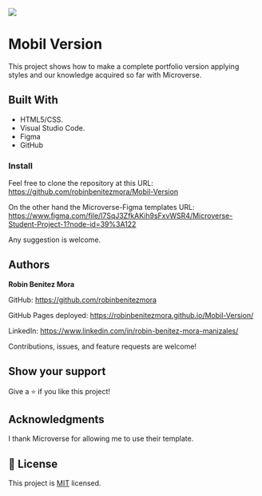 ![](https://img.shields.io/badge/Microverse-blueviolet)
# Mobil Version

>
This project shows how to make a complete portfolio version applying styles and our knowledge acquired so far with Microverse.


## Built With

- HTML5/CSS.
- Visual Studio Code.
- Figma
- GitHub


### Install
Feel free to clone the repository at this URL: https://github.com/robinbenitezmora/Mobil-Version

On the other hand the Microverse-Figma templates URL: https://www.figma.com/file/l7SqJ3ZfkAKih9sFxvWSR4/Microverse-Student-Project-1?node-id=39%3A122

Any suggestion is welcome.

## Authors

 **Robin Benitez Mora**

GitHub: https://github.com/robinbenitezmora

GitHub Pages deployed: https://robinbenitezmora.github.io/Mobil-Version/

LinkedIn: https://www.linkedin.com/in/robin-benitez-mora-manizales/

Contributions, issues, and feature requests are welcome!

## Show your support

Give a ⭐️ if you like this project!

## Acknowledgments

I thank Microverse for allowing me to use their template.

## 📝 License

This project is [MIT](./MIT.md) licensed.